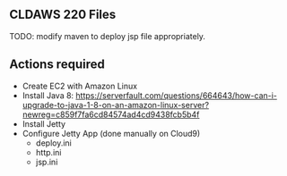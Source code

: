## CLDAWS 220 Files

TODO: modify maven to deploy jsp file appropriately.

[dns]:8080/app/?url=http://www.textfiles.com/etext/FICTION/warpeace.txt&count=20

## Actions required

- Create EC2 with Amazon Linux
- Install Java 8: https://serverfault.com/questions/664643/how-can-i-upgrade-to-java-1-8-on-an-amazon-linux-server?newreg=c859f7fa6cd84574ad4cd9438fcb5b4f
- Install Jetty
- Configure Jetty App (done manually on Cloud9)
  - deploy.ini
  - http.ini
  - jsp.ini
